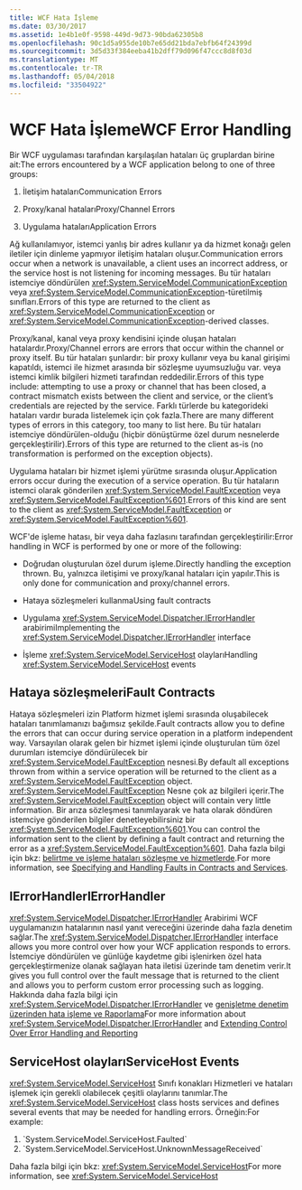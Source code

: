 ```yaml
---
title: WCF Hata İşleme
ms.date: 03/30/2017
ms.assetid: 1e4b1e0f-9598-449d-9d73-90bda62305b8
ms.openlocfilehash: 90c1d5a955de10b7e65dd21bda7ebfb64f24399d
ms.sourcegitcommit: 3d5d33f384eeba41b2dff79d096f47ccc8d8f03d
ms.translationtype: MT
ms.contentlocale: tr-TR
ms.lasthandoff: 05/04/2018
ms.locfileid: "33504922"
---
```

# <a name="wcf-error-handling"></a><span data-ttu-id="097a0-102">WCF Hata İşleme</span><span class="sxs-lookup"><span data-stu-id="097a0-102">WCF Error Handling</span></span>
<span data-ttu-id="097a0-103">Bir WCF uygulaması tarafından karşılaşılan hataları üç gruplardan birine ait:</span><span class="sxs-lookup"><span data-stu-id="097a0-103">The errors encountered by a WCF application belong to one of three groups:</span></span>  
  
1.  <span data-ttu-id="097a0-104">İletişim hataları</span><span class="sxs-lookup"><span data-stu-id="097a0-104">Communication Errors</span></span>  
  
2.  <span data-ttu-id="097a0-105">Proxy/kanal hataları</span><span class="sxs-lookup"><span data-stu-id="097a0-105">Proxy/Channel Errors</span></span>  
  
3.  <span data-ttu-id="097a0-106">Uygulama hataları</span><span class="sxs-lookup"><span data-stu-id="097a0-106">Application Errors</span></span>  
  
 <span data-ttu-id="097a0-107">Ağ kullanılamıyor, istemci yanlış bir adres kullanır ya da hizmet konağı gelen iletiler için dinleme yapmıyor iletişim hataları oluşur.</span><span class="sxs-lookup"><span data-stu-id="097a0-107">Communication errors occur when a network is unavailable, a client uses an incorrect address, or the service host is not listening for incoming messages.</span></span> <span data-ttu-id="097a0-108">Bu tür hataları istemciye döndürülen <xref:System.ServiceModel.CommunicationException> veya <xref:System.ServiceModel.CommunicationException>-türetilmiş sınıfları.</span><span class="sxs-lookup"><span data-stu-id="097a0-108">Errors of this type are returned to the client as <xref:System.ServiceModel.CommunicationException> or <xref:System.ServiceModel.CommunicationException>-derived classes.</span></span>  
  
 <span data-ttu-id="097a0-109">Proxy/kanal, kanal veya proxy kendisini içinde oluşan hataları hatalardır.</span><span class="sxs-lookup"><span data-stu-id="097a0-109">Proxy/Channel errors are errors that occur within the channel or proxy itself.</span></span> <span data-ttu-id="097a0-110">Bu tür hataları şunlardır: bir proxy kullanır veya bu kanal girişimi kapatıldı, istemci ile hizmet arasında bir sözleşme uyumsuzluğu var. veya istemci kimlik bilgileri hizmeti tarafından reddedilir.</span><span class="sxs-lookup"><span data-stu-id="097a0-110">Errors of this type include: attempting to use a proxy or channel that has been closed, a contract mismatch exists between the client and service, or the client’s credentials are rejected by the service.</span></span> <span data-ttu-id="097a0-111">Farklı türlerde bu kategorideki hataları vardır burada listelemek için çok fazla.</span><span class="sxs-lookup"><span data-stu-id="097a0-111">There are many different types of errors in this category, too many to list here.</span></span> <span data-ttu-id="097a0-112">Bu tür hataları istemciye döndürülen-olduğu (hiçbir dönüştürme özel durum nesnelerde gerçekleştirilir).</span><span class="sxs-lookup"><span data-stu-id="097a0-112">Errors of this type are returned to the client as-is (no transformation is performed on the exception objects).</span></span>  
  
 <span data-ttu-id="097a0-113">Uygulama hataları bir hizmet işlemi yürütme sırasında oluşur.</span><span class="sxs-lookup"><span data-stu-id="097a0-113">Application errors occur during the execution of a service operation.</span></span> <span data-ttu-id="097a0-114">Bu tür hataların istemci olarak gönderilen <xref:System.ServiceModel.FaultException> veya <xref:System.ServiceModel.FaultException%601>.</span><span class="sxs-lookup"><span data-stu-id="097a0-114">Errors of this kind are sent to the client as <xref:System.ServiceModel.FaultException> or <xref:System.ServiceModel.FaultException%601>.</span></span>  
  
 <span data-ttu-id="097a0-115">WCF'de işleme hatası, bir veya daha fazlasını tarafından gerçekleştirilir:</span><span class="sxs-lookup"><span data-stu-id="097a0-115">Error handling in WCF is performed by one or more of the following:</span></span>  
  
-   <span data-ttu-id="097a0-116">Doğrudan oluşturulan özel durum işleme.</span><span class="sxs-lookup"><span data-stu-id="097a0-116">Directly handling the exception thrown.</span></span> <span data-ttu-id="097a0-117">Bu, yalnızca iletişimi ve proxy/kanal hataları için yapılır.</span><span class="sxs-lookup"><span data-stu-id="097a0-117">This is only done for communication and proxy/channel errors.</span></span>  
  
-   <span data-ttu-id="097a0-118">Hataya sözleşmeleri kullanma</span><span class="sxs-lookup"><span data-stu-id="097a0-118">Using fault contracts</span></span>  
  
-   <span data-ttu-id="097a0-119">Uygulama <xref:System.ServiceModel.Dispatcher.IErrorHandler> arabirimi</span><span class="sxs-lookup"><span data-stu-id="097a0-119">Implementing the <xref:System.ServiceModel.Dispatcher.IErrorHandler> interface</span></span>  
  
-   <span data-ttu-id="097a0-120">İşleme <xref:System.ServiceModel.ServiceHost> olayları</span><span class="sxs-lookup"><span data-stu-id="097a0-120">Handling <xref:System.ServiceModel.ServiceHost> events</span></span>  
  
## <a name="fault-contracts"></a><span data-ttu-id="097a0-121">Hataya sözleşmeleri</span><span class="sxs-lookup"><span data-stu-id="097a0-121">Fault Contracts</span></span>  
 <span data-ttu-id="097a0-122">Hataya sözleşmeleri izin Platform hizmet işlemi sırasında oluşabilecek hataları tanımlamanızı bağımsız şekilde.</span><span class="sxs-lookup"><span data-stu-id="097a0-122">Fault contracts allow you to define the errors that can occur during service operation in a platform independent way.</span></span> <span data-ttu-id="097a0-123">Varsayılan olarak gelen bir hizmet işlemi içinde oluşturulan tüm özel durumları istemciye döndürülecek bir <xref:System.ServiceModel.FaultException> nesnesi.</span><span class="sxs-lookup"><span data-stu-id="097a0-123">By default all exceptions thrown from within a service operation will be returned to the client as a <xref:System.ServiceModel.FaultException> object.</span></span> <span data-ttu-id="097a0-124"><xref:System.ServiceModel.FaultException> Nesne çok az bilgileri içerir.</span><span class="sxs-lookup"><span data-stu-id="097a0-124">The <xref:System.ServiceModel.FaultException> object will contain very little information.</span></span> <span data-ttu-id="097a0-125">Bir arıza sözleşmesi tanımlayarak ve hata olarak döndüren istemciye gönderilen bilgiler denetleyebilirsiniz bir <xref:System.ServiceModel.FaultException%601>.</span><span class="sxs-lookup"><span data-stu-id="097a0-125">You can control the information sent to the client by defining a fault contract and returning the error as a <xref:System.ServiceModel.FaultException%601>.</span></span> <span data-ttu-id="097a0-126">Daha fazla bilgi için bkz: [belirtme ve işleme hataları sözleşme ve hizmetlerde](../../../docs/framework/wcf/specifying-and-handling-faults-in-contracts-and-services.md).</span><span class="sxs-lookup"><span data-stu-id="097a0-126">For more information, see [Specifying and Handling Faults in Contracts and Services](../../../docs/framework/wcf/specifying-and-handling-faults-in-contracts-and-services.md).</span></span>  
  
## <a name="ierrorhandler"></a><span data-ttu-id="097a0-127">IErrorHandler</span><span class="sxs-lookup"><span data-stu-id="097a0-127">IErrorHandler</span></span>  
 <span data-ttu-id="097a0-128"><xref:System.ServiceModel.Dispatcher.IErrorHandler> Arabirimi WCF uygulamanızın hatalarının nasıl yanıt vereceğini üzerinde daha fazla denetim sağlar.</span><span class="sxs-lookup"><span data-stu-id="097a0-128">The <xref:System.ServiceModel.Dispatcher.IErrorHandler> interface allows you more control over how your WCF application responds to errors.</span></span>  <span data-ttu-id="097a0-129">İstemciye döndürülen ve günlüğe kaydetme gibi işlenirken özel hata gerçekleştirmenize olanak sağlayan hata iletisi üzerinde tam denetim verir.</span><span class="sxs-lookup"><span data-stu-id="097a0-129">It gives you full control over the fault message that is returned to the client and allows you to perform custom error processing such as logging.</span></span>  <span data-ttu-id="097a0-130">Hakkında daha fazla bilgi için <xref:System.ServiceModel.Dispatcher.IErrorHandler> ve [genişletme denetim üzerinden hata işleme ve Raporlama](../../../docs/framework/wcf/samples/extending-control-over-error-handling-and-reporting.md)</span><span class="sxs-lookup"><span data-stu-id="097a0-130">For more information about <xref:System.ServiceModel.Dispatcher.IErrorHandler> and [Extending Control Over Error Handling and Reporting](../../../docs/framework/wcf/samples/extending-control-over-error-handling-and-reporting.md)</span></span>  
  
## <a name="servicehost-events"></a><span data-ttu-id="097a0-131">ServiceHost olayları</span><span class="sxs-lookup"><span data-stu-id="097a0-131">ServiceHost Events</span></span>  
 <span data-ttu-id="097a0-132"><xref:System.ServiceModel.ServiceHost> Sınıfı konakları Hizmetleri ve hataları işlemek için gerekli olabilecek çeşitli olaylarını tanımlar.</span><span class="sxs-lookup"><span data-stu-id="097a0-132">The <xref:System.ServiceModel.ServiceHost> class hosts services and defines several events that may be needed for handling errors.</span></span> <span data-ttu-id="097a0-133">Örneğin:</span><span class="sxs-lookup"><span data-stu-id="097a0-133">For example:</span></span>  
  
1.  <!--zz <xref:System.ServiceModel.ServiceHost.Faulted>-->  `System.ServiceModel.ServiceHost.Faulted`
  
2. <!--zz  <xref:System.ServiceModel.ServiceHost.UnknownMessageReceived>  --> `System.ServiceModel.ServiceHost.UnknownMessageReceived`
  
 <span data-ttu-id="097a0-134">Daha fazla bilgi için bkz: <xref:System.ServiceModel.ServiceHost></span><span class="sxs-lookup"><span data-stu-id="097a0-134">For more information, see <xref:System.ServiceModel.ServiceHost></span></span>
